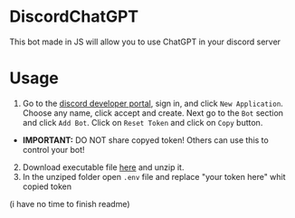 # DiscordChatGPT
This bot made in JS will allow you to use ChatGPT in your discord server

# Usage

1. Go to the [discord developer portal](https://discord.com/developers/applications), sign in, and click `New Application`. Choose any name, click accept and create. Next go to the `Bot` section and click `Add Bot`. Click on `Reset Token` and click on `Copy` button.
- **IMPORTANT:** DO NOT share copyed token! Others can use this to control your bot!
2. Download executable file [here](https://www.mediafire.com/file/gdq47jgd22lgqbe/JK_ChatBot.zip/file) and unzip it.
3. In the unziped folder open `.env` file and replace "your token here" whit copied token

(i have no time to finish readme)
